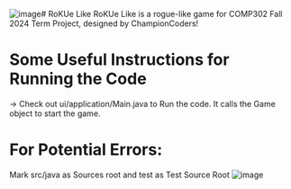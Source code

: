 ![image](https://github.com/user-attachments/assets/80288a49-22a9-416f-874b-036b1549b3df)# RoKUe Like
RoKUe Like is a rogue-like game for COMP302 Fall 2024 Term Project, designed by ChampionCoders!

# Some Useful Instructions for Running the Code
-> Check out ui/application/Main.java to Run the code. It calls the Game object to start the game.

# For Potential Errors:
Mark src/java as Sources root and test as Test Source Root
![image](https://github.com/user-attachments/assets/6c105640-ff3b-4f95-9742-677dc0c7e7e4)

